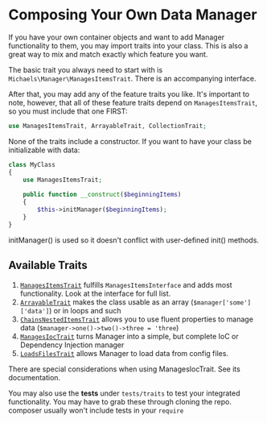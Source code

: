 # Composing Your Own Data Manager
If you have your own container objects and want to add Manager functionality to them, you may import traits into your class.
This is also a great way to mix and match exactly which feature you want.

The basic trait you always need to start with is `Michaels\Manager\ManagesItemsTrait`.
There is an accompanying interface.

After that, you may add any of the feature traits you like. 
It's important to note, however, that all of these feature traits depend on `ManagesItemsTrait`,
so you must include that one FIRST:

```php
use ManagesItemsTrait, ArrayableTrait, CollectionTrait;
```

None of the traits include a constructor. If you want to have your class be initializable with data:

```php
class MyClass
{
    use ManagesItemsTrait;
    
    public function __construct($beginningItems)
    {
        $this->initManager($beginningItems);
    }
}
```
initManager() is used so it doesn't conflict with user-defined init() methods.


## Available Traits
  1. [`ManagesItemsTrait`](#getting-started) fulfills `ManagesItemsInterface` and adds most functionality. Look at the interface for full list.
  2. [`ArrayableTrait`](arrayable.md) makes the class usable as an array (`$manager['some']['data']`) or in loops and such
  3. [`ChainsNestedItemsTrait`](chains.md) allows you to use fluent properties to manage data (`$manager->one()->two()->three = 'three`)
  4. [`ManagesIocTrait`](ioc.md) turns Manager into a simple, but complete IoC or Dependency Injection manager
  5. [`LoadsFilesTrait`](load-files.md) allows Manager to load data from config files.

There are special considerations when using ManagesIocTrait. See its documentation.

You may also use the **tests** under `tests/traits` to test your integrated functionality. You may have to grab these through cloning the repo. composer usually won't include tests in your `require`
